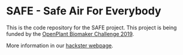 # SAFE - Safe Air For Everybody

This is the code repository for the SAFE project. This project is being funded by the [OpenPlant Biomaker Challenge 2019](https://www.biomaker.org/).

More information in our [hackster webpage](https://www.hackster.io/safe-team/safe-safe-air-for-everyone-5054a2).
